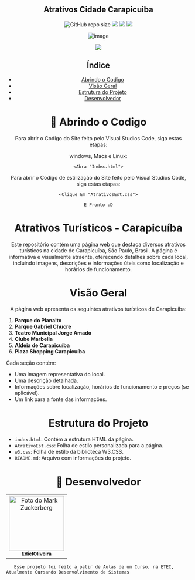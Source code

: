 <h2 align="center"> Atrativos Cidade Carapicuiba </h2>

<div align="center">

![GitHub repo size](https://img.shields.io/github/repo-size/EdielOliveira/AtrativosCidade?style=for-the-badge)
<img src="http://img.shields.io/static/v1?label=&message=%20CSS&color=563D7C&style=for-the-badge">
<img src="http://img.shields.io/static/v1?label=&message=%20HTML&color=E34C26&style=for-the-badge">
<img src="http://img.shields.io/static/v1?label=PLATAFORMA&message=%20VSCODE&color=007EC6&style=for-the-badge">

</div>
<div align="center">

![image](http://www.unow.com.br/emDesenvolvimento.gif)

<img src="http://img.shields.io/static/v1?label=STATUS&message=%20FINALIZADO&color=BLUE&style=for-the-badge"/>

</div>

<div align="center">
  
## Índice
  
- [Abrindo o Codigo](#-abrindo-o-codigo)
- [Visão Geral](#visão-geral)
- [Estrutura do Projeto](#-estrutura-do-projeto)
- [Desenvolvedor](#-desenvolvedor)

<h1 align="center">
🚀 Abrindo o Codigo
</h1>

Para abrir o Codigo do Site feito pelo Visual Studios Code, siga estas etapas:  

windows, Macs e Linux:
```
<Abra "Index.html">
```

Para abrir o Codigo de estilização do Site feito pelo Visual Studios Code, siga estas etapas:

```
<Clique Em "AtrativosEst.css">
```
```
E Pronto :D
```
<h1 align="center">
Atrativos Turísticos - Carapicuíba
</h1>

Este repositório contém uma página web que destaca diversos atrativos turísticos na cidade de Carapicuíba, São Paulo, Brasil. A página é informativa e visualmente atraente, oferecendo detalhes sobre cada local, incluindo imagens, descrições e informações úteis como localização e horários de funcionamento.

<h1 align="center">
Visão Geral
</h1>

A página web apresenta os seguintes atrativos turísticos de Carapicuíba:

<div align="left">
  
1. **Parque do Planalto**
2. **Parque Gabriel Chucre**
3. **Teatro Municipal Jorge Amado**
4. **Clube Marbella**
5. **Aldeia de Carapicuíba**
6. **Plaza Shopping Carapicuíba**

Cada seção contém:
- Uma imagem representativa do local.
- Uma descrição detalhada.
- Informações sobre localização, horários de funcionamento e preços (se aplicável).
- Um link para a fonte das informações.

<h1 align="center">
 Estrutura do Projeto
</h1>

- `index.html`: Contém a estrutura HTML da página.
- `AtrativoEst.css`: Folha de estilo personalizada para a página.
- `w3.css`: Folha de estilo da biblioteca W3.CSS.
- `README.md`: Arquivo com informações do projeto.


<h1 style: align="center">🤝 Desenvolvedor</h1>

<table style: align="center">
    <td align="center">
      <a href="#">
        <img src="https://avatars.githubusercontent.com/u/113260177?s=400&u=347f2b3ae130a0f7c84f0946b4278cd2581e8b16&v=4" width="150px;" alt="Foto do Mark Zuckerberg"/><br>
        <sub>
          <b>EdielOliveira</b>
        </sub>
      </a>
    </td>   
    </table>
    
       Esse projeto foi feito a patir de Aulas de um Curso, na ETEC, Atualmente Cursando Desenvolvimento de Sistemas 



